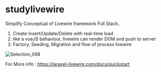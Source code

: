 
# studylivewire
Simplify Conceptual of Livewire framework Full Stack..  


1. Create Insert/Update/Delete with real-time load
2. like a vueJS behaviour, livewire can render DOM and push to server
3. Factory, Seeding, Migration and flow of process livewire 

<img src="https://user-images.githubusercontent.com/19665407/86018538-b4fec680-ba4f-11ea-802b-7bb00247efd7.png" alt="Selection_068" style="max-width:100%;">

For More info : https://laravel-livewire.com/docs/quickstart

 

